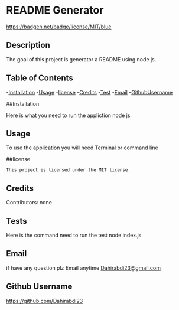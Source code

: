 # README Generator
  
  https://badgen.net/badge/license/MIT/blue
  
  ## Description
  
  The goal of this project is generator a README using node js.

  ## Table of Contents
  
  
  -[Installation](#installation)
  -[Usage](#usage)
  -[license](#license)
  -[Credits](#credits)
  -[Test](#test)
  -[Email](#email)
  -[GithubUsername](#github-username)
  
  ##Installation
  
  
  Here is what you need to run the appliction node js

  ## Usage
  
  
  To use the application you will need Terminal or command line

  
  
  ##license 
    
    This project is licensed under the MIT license.
  
  ## Credits
  
  Contributors: none

  ## Tests
  
  
  Here is the command need to run the test node index.js

  ## Email
  
  
  if have any question plz Email anytime Dahirabdi23@gmail.com

  ## Github Username
  
  
  https://github.com/Dahirabdi23
